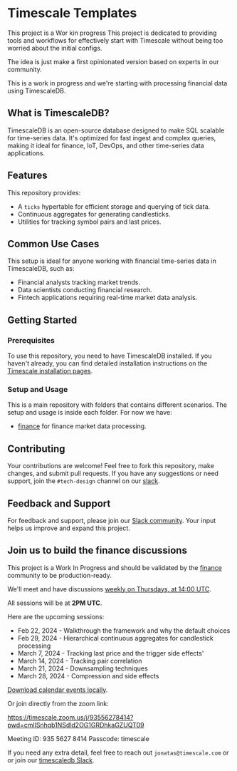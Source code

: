 # Timescale Templates

This project is a Wor kin progress
This project is dedicated to providing tools and workflows for effectively
start with Timescale without being too worried about the initial configs.

The idea is just make a first opinionated version based on experts in our
community.

This is a work in progress and we're starting with processing financial data using TimescaleDB.

## What is TimescaleDB?

TimescaleDB is an open-source database designed to make SQL scalable for time-series data. It's optimized for fast ingest and complex queries, making it ideal for finance, IoT, DevOps, and other time-series data applications.

## Features

This repository provides:

- A `ticks` hypertable for efficient storage and querying of tick data.
- Continuous aggregates for generating candlesticks.
- Utilities for tracking symbol pairs and last prices.

## Common Use Cases

This setup is ideal for anyone working with financial time-series data in TimescaleDB, such as:

- Financial analysts tracking market trends.
- Data scientists conducting financial research.
- Fintech applications requiring real-time market data analysis.

## Getting Started

### Prerequisites

To use this repository, you need to have TimescaleDB installed. If you haven't already, you can find detailed installation instructions on the [Timescale installation pages](https://docs.timescale.com/latest/getting-started/installation).

### Setup and Usage

This is a main repository with folders that contains different scenarios. The
setup and usage is inside each folder. For now we have:

* [finance](./finance/README.md) for finance market data processing.

## Contributing

Your contributions are welcome! Feel free to fork this repository, make changes, and submit pull requests. If you have any suggestions or need support, join the `#tech-design` channel on our [slack](https://timescaledb.slack.com).

## Feedback and Support

For feedback and support, please join our [Slack community](https://www.timescale.com/community/). Your input helps us improve and expand this project.

## Join us to build the finance discussions

This project is a Work In Progress and should be validated by the
[finance](./finance/) community to be production-ready.

We'll meet and have discussions [weekly on Thursdays, at 14:00 UTC][ical].

All sessions will be at **2PM UTC**.

Here are the upcoming sessions:

* Feb 22, 2024 - Walkthrough the framework and why the default choices
* Feb 29, 2024 - Hierarchical continuous aggregates for candlestick processing
* March 7, 2024  - Tracking last price and the trigger side effects'
* March 14, 2024  - Tracking pair correlation
* March 21, 2024  - Downsampling techniques
* March 28, 2024 - Compression and side effects

[Download calendar events locally][ical].

Or join directly from the zoom link:

https://timescale.zoom.us/j/93556278414?pwd=cmllSnhqb1NSdld2OG1GRDhkaGZUQT09

Meeting ID: 935 5627 8414 Passcode: timescale 


If you need any extra detail, feel free to reach out `jonatas@timescale.com` or
or join our [timescaledb Slack](https://timescaledb.slack.com/).



[ical]: https://timescale.zoom.us/webinar/tJcocu-qqTMuG9CfVhEQueFx0mcqY1pb8eNl/ics?icsToken=98tyKuCrqz4sGNOdtBiDRowqGY_4M-rwtlxbjfp-mintJhFGZyXuZu9BI4suANqI
